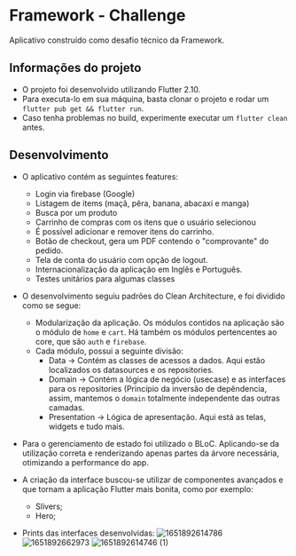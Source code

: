 # Framework - Challenge
Aplicativo construído como desafio técnico da Framework.

## Informações do projeto
- O projeto foi desenvolvido utilizando Flutter 2.10.
- Para executa-lo em sua máquina, basta clonar o projeto e rodar um `flutter pub get && flutter run`.
- Caso tenha problemas no build, experimente executar um `flutter clean` antes.

## Desenvolvimento
- O aplicativo contém as seguintes features:
  - Login via firebase (Google)
  - Listagem de items (maçã, pêra, banana, abacaxi e manga)
  - Busca por um produto
  - Carrinho de compras com os itens que o usuário selecionou
  - É possível adicionar e remover itens do carrinho.
  - Botão de checkout, gera um PDF contendo o "comprovante" do pedido.
  - Tela de conta do usuário com opção de logout.
  - Internacionalização da aplicação em Inglês e Português.
  - Testes unitários para algumas classes
  
- O desenvolvimento seguiu padrões do Clean Architecture, e foi dividido como se segue:
  - Modularização da aplicação. Os módulos contidos na aplicação são o módulo de `home` e `cart`. Há também os módulos pertencentes ao core, que são `auth` e `firebase`.
  - Cada módulo, possui a seguinte divisão:
    - Data -> Contém as classes de acessos a dados. Aqui estão localizados os datasources e os repositories.
    - Domain -> Contém a lógica de negócio (usecase) e as interfaces para os repositories (Princípio da inversão de depêndencia, assim, mantemos o `domain` totalmente independente das outras camadas.
    - Presentation -> Lógica de apresentação. Aqui está as telas, widgets e tudo mais.   

- Para o gerenciamento de estado foi utilizado o BLoC. Aplicando-se da utilização correta e renderizando apenas partes da árvore necessária, otimizando a performance do app.
- A criação da interface buscou-se utilizar de componentes avançados e que tornam a aplicação Flutter mais bonita, como por exemplo:
  - Slivers;
  - Hero;

- Prints das interfaces desenvolvidas:
![1651892614786](https://user-images.githubusercontent.com/37631682/167235619-38328cbd-e1ce-4411-a03f-d7fb2f838d8d.jpg)
![1651892662973](https://user-images.githubusercontent.com/37631682/167235628-bf907afb-e97e-40b8-bcae-b0be1d1f7667.jpg)
![1651892614746 (1)](https://user-images.githubusercontent.com/37631682/167235634-18773a0d-4937-46e9-b15a-a02eed6524ff.jpg)

